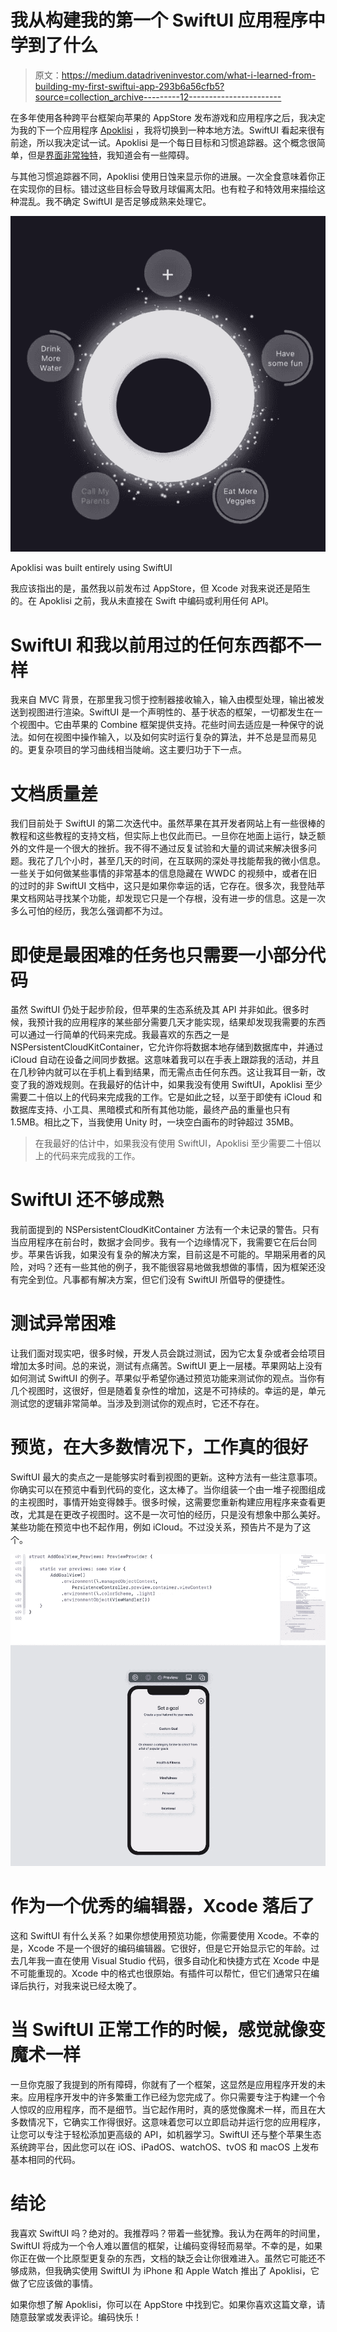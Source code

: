 # 我从构建我的第一个 SwiftUI 应用程序中学到了什么

> 原文：<https://medium.datadriveninvestor.com/what-i-learned-from-building-my-first-swiftui-app-293b6a56cfb5?source=collection_archive---------12----------------------->

在多年使用各种跨平台框架向苹果的 AppStore 发布游戏和应用程序之后，我决定为我的下一个应用程序 [Apoklisi](https://apps.apple.com/app/apoklisi-daily-goal-tracker/id1527930366) ，我将切换到一种本地方法。SwiftUI 看起来很有前途，所以我决定试一试。Apoklisi 是一个每日目标和习惯追踪器。这个概念很简单，但是[界面非常独特](https://medium.com/datadriveninvestor/this-app-solves-the-biggest-problem-with-apple-watchs-rings-using-tech-from-westworld-28954480612b)，我知道会有一些障碍。

与其他习惯追踪器不同，Apoklisi 使用日蚀来显示你的进展。一次全食意味着你正在实现你的目标。错过这些目标会导致月球偏离太阳。也有粒子和特效用来描绘这种混乱。我不确定 SwiftUI 是否足够成熟来处理它。

![](img/070ecb3fddeffd6d36725d9b48f2aedf.png)

Apoklisi was built entirely using SwiftUI

我应该指出的是，虽然我以前发布过 AppStore，但 Xcode 对我来说还是陌生的。在 Apoklisi 之前，我从未直接在 Swift 中编码或利用任何 API。

# SwiftUI 和我以前用过的任何东西都不一样

我来自 MVC 背景，在那里我习惯于控制器接收输入，输入由模型处理，输出被发送到视图进行渲染。SwiftUI 是一个声明性的、基于状态的框架，一切都发生在一个视图中。它由苹果的 Combine 框架提供支持。花些时间去适应是一种保守的说法。如何在视图中操作输入，以及如何实时运行复杂的算法，并不总是显而易见的。更复杂项目的学习曲线相当陡峭。这主要归功于下一点。

# **文档质量差**

我们目前处于 SwiftUI 的第二次迭代中。虽然苹果在其开发者网站上有一些很棒的教程和这些教程的支持文档，但实际上也仅此而已。一旦你在地面上运行，缺乏额外的文件是一个很大的挫折。我不得不通过反复试验和大量的调试来解决很多问题。我花了几个小时，甚至几天的时间，在互联网的深处寻找能帮我的微小信息。一些关于如何做某些事情的非常基本的信息隐藏在 WWDC 的视频中，或者在旧的过时的非 SwiftUI 文档中，这只是如果你幸运的话，它存在。很多次，我登陆苹果文档网站寻找某个功能，却发现它只是一个存根，没有进一步的信息。这是一次多么可怕的经历，我怎么强调都不为过。

# 即使是最困难的任务也只需要一小部分代码

虽然 SwiftUI 仍处于起步阶段，但苹果的生态系统及其 API 并非如此。很多时候，我预计我的应用程序的某些部分需要几天才能实现，结果却发现我需要的东西可以通过一行简单的代码来完成。我最喜欢的东西之一是 NSPersistentCloudKitContainer，它允许你将数据本地存储到数据库中，并通过 iCloud 自动在设备之间同步数据。这意味着我可以在手表上跟踪我的活动，并且在几秒钟内就可以在手机上看到结果，而无需点击任何东西。这让我耳目一新，改变了我的游戏规则。在我最好的估计中，如果我没有使用 SwiftUI，Apoklisi 至少需要二十倍以上的代码来完成我的工作。它是如此之轻，以至于即使有 iCloud 和数据库支持、小工具、黑暗模式和所有其他功能，最终产品的重量也只有 1.5MB。相比之下，当我使用 Unity 时，一块空白画布的时钟超过 35MB。

> 在我最好的估计中，如果我没有使用 SwiftUI，Apoklisi 至少需要二十倍以上的代码来完成我的工作。

# **SwiftUI 还不够成熟**

我前面提到的 NSPersistentCloudKitContainer 方法有一个未记录的警告。只有当应用程序在前台时，数据才会同步。我有一个边缘情况下，我需要它在后台同步。苹果告诉我，如果没有复杂的解决方案，目前这是不可能的。早期采用者的风险，对吗？还有一些其他的例子，我不能很容易地做我想做的事情，因为框架还没有完全到位。凡事都有解决方案，但它们没有 SwiftUI 所倡导的便捷性。

# **测试异常困难**

让我们面对现实吧，很多时候，开发人员会跳过测试，因为它太复杂或者会给项目增加太多时间。总的来说，测试有点痛苦。SwiftUI 更上一层楼。苹果网站上没有如何测试 SwiftUI 的例子。苹果似乎希望你通过预览功能来测试你的观点。当你有几个视图时，这很好，但是随着复杂性的增加，这是不可持续的。幸运的是，单元测试您的逻辑非常简单。当涉及到测试你的观点时，它还不存在。

# **预览，在大多数情况下，工作真的很好**

SwiftUI 最大的卖点之一是能够实时看到视图的更新。这种方法有一些注意事项。你确实可以在预览中看到代码的变化，这太棒了。当你组装一个由一堆子视图组成的主视图时，事情开始变得棘手。很多时候，这需要您重新构建应用程序来查看更改，尤其是在更改子视图时。这不是一次可怕的经历，只是没有想象中那么美好。某些功能在预览中也不起作用，例如 iCloud。不过没关系，预告片不是为了这个。

![](img/b5fdddebcc0d996f14d1087ebde9c939.png)

# 作为一个优秀的编辑器，Xcode 落后了

这和 SwiftUI 有什么关系？如果你想使用预览功能，你需要使用 Xcode。不幸的是，Xcode 不是一个很好的编码编辑器。它很好，但是它开始显示它的年龄。过去几年我一直在使用 Visual Studio 代码，很多自动化和快捷方式在 Xcode 中是不可能重现的。Xcode 中的格式也很原始。有插件可以帮忙，但它们通常只在编译后执行，对我来说已经太晚了。

# **当 SwiftUI 正常工作的时候，感觉就像变魔术一样**

一旦你克服了我提到的所有障碍，你就有了一个框架，这显然是应用程序开发的未来。应用程序开发中的许多繁重工作已经为您完成了。你只需要专注于构建一个令人惊叹的应用程序，而不是细节。当它起作用时，真的感觉像魔术一样，而且在大多数情况下，它确实工作得很好。这意味着您可以立即启动并运行您的应用程序，让您可以专注于轻松添加更高级的 API，如机器学习。SwiftUI 还与整个苹果生态系统跨平台，因此您可以在 iOS、iPadOS、watchOS、tvOS 和 macOS 上发布基本相同的代码。

# **结论**

我喜欢 SwiftUI 吗？绝对的。我推荐吗？带着一些犹豫。我认为在两年的时间里，SwiftUI 将成为一个令人难以置信的框架，让编码变得轻而易举。不幸的是，如果你正在做一个比原型更复杂的东西，文档的缺乏会让你很难进入。虽然它可能还不够成熟，但我确实使用 SwiftUI 为 iPhone 和 Apple Watch 推出了 Apoklisi，它做了它应该做的事情。

如果你想了解 Apoklisi，你可以在 AppStore 中找到它。如果你喜欢这篇文章，请随意鼓掌或发表评论。编码快乐！